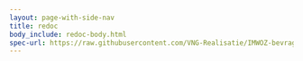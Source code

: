 ```yaml
---
layout: page-with-side-nav
title: redoc
body_include: redoc-body.html
spec-url: https://raw.githubusercontent.com/VNG-Realisatie/IMWOZ-bevragingen/main/specificatie/BZW/openapi.yaml
---
```

<redoc spec-url='{{ page.spec-url}}'></redoc>
